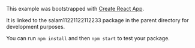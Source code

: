 This example was bootstrapped with [Create React App](https://github.com/facebook/create-react-app).

It is linked to the salam11221122112233 package in the parent directory for development purposes.

You can run `npm install` and then `npm start` to test your package.

